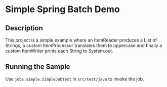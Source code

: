 Simple Spring Batch Demo
========================

Description
-----------

This project is a simple example where an ItemReader produces a List of Strings, 
a custom ItemProcessor translates them to uppercase and finally a custom 
ItemWriter prints each String to System.out.

Running the Sample
------------------

Use `jobs.simple.SimpleJobTest` in `src/test/java` to invoke the job.